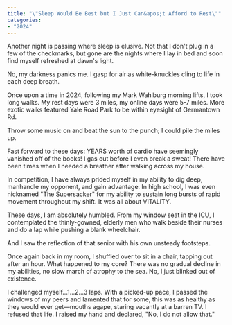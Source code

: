 ```yaml
---
title: "\"Sleep Would Be Best but I Just Can&apos;t Afford to Rest\""
categories:
- "2024"
---
```


Another night is passing where sleep is elusive.  Not that I don't plug in a few of the checkmarks, but gone are the nights where I lay in bed and soon find myself refreshed at dawn's light.

No, my darkness panics me.  I gasp for air as white-knuckles cling to life in each deep breath.  

Once upon a time in 2024, following my Mark Wahlburg morning lifts, I took long walks.  My rest days were 3 miles, my online days were 5-7 miles.  More exotic walks featured Yale Road Park to be within eyesight of Germantown Rd.  

Throw some music on and beat the sun to the punch; I could pile the miles up.

Fast forward to these days: YEARS worth of cardio have seemingly vanished off of the books!  I gas out before I even break a sweat!  There have been times when I needed a breather after walking across my house.  

In competition, I have always prided myself in my ability to dig deep, manhandle my opponent, and gain advantage.  In high school, I was even nicknamed "The Supersacker" for my ability to sustain long bursts of rapid movement throughout my shift.  It was all about VITALITY.

These days, I am absolutely humbled.  From my window seat in the ICU, I contemplated the thinly-gowned, elderly men who walk beside their nurses and do a lap while pushing a blank wheelchair.  

And I saw the reflection of that senior with his own unsteady footsteps. 

Once again back in my room, I shuffled over to sit in a chair, tapping out after an hour.  What happened to my core?  There was no gradual decline in my abilities, no slow march of atrophy to the sea.  No, I just blinked out of existence.

I challenged myself...1...2...3 laps.  With a picked-up pace, I passed the windows of my peers and lamented that for some, this was as healthy as they would ever get—mouths agape, staring vacantly at a barren TV.  I refused that life.  I raised my hand and declared, "No, I do not allow that."

